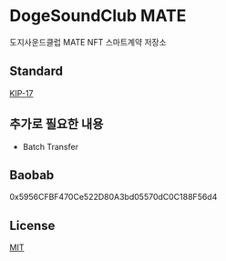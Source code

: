 # DogeSoundClub MATE
도지사운드클럽 MATE NFT 스마트계약 저장소

## Standard
[KIP-17](https://kips.klaytn.com/KIPs/kip-17)

## 추가로 필요한 내용
- Batch Transfer

## Baobab
0x5956CFBF470Ce522D80A3bd05570dC0C188F56d4

## License
[MIT](LICENSE)
